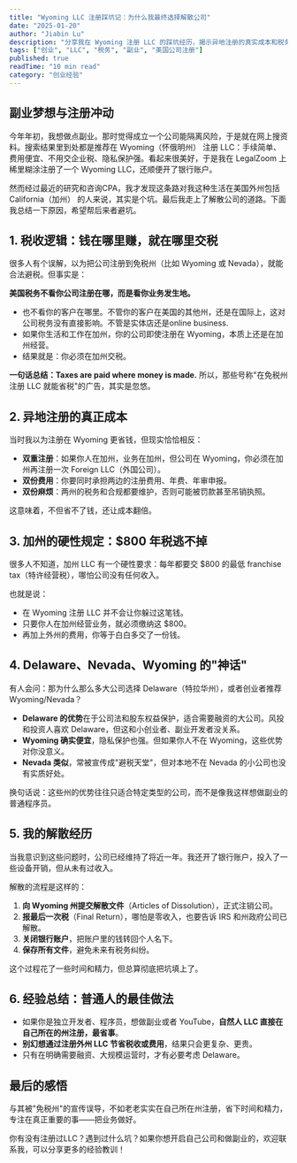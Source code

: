 ```yaml
---
title: "Wyoming LLC 注册踩坑记：为什么我最终选择解散公司"
date: "2025-01-20"
author: "Jiabin Lu"
description: "分享我在 Wyoming 注册 LLC 的踩坑经历，揭示异地注册的真实成本和税务陷阱，帮助创业者避免同样的错误。"
tags: ["创业", "LLC", "税务", "副业", "美国公司注册"]
published: true
readTime: "10 min read"
category: "创业经验"
---
```


## 副业梦想与注册冲动

今年年初，我想做点副业。那时觉得成立一个公司能隔离风险，于是就在网上搜资料。搜索结果里到处都是推荐在 Wyoming（怀俄明州） 注册 LLC：手续简单、费用便宜、不用交企业税、隐私保护强。看起来很美好，于是我在 LegalZoom 上稀里糊涂注册了一个 Wyoming LLC，还顺便开了银行账户。

然而经过最近的研究和咨询CPA，我才发现这条路对我这种生活在美国外州包括 California（加州） 的人来说，其实是个坑。最后我走上了解散公司的道路。下面我总结一下原因，希望帮后来者避坑。

## 1. 税收逻辑：钱在哪里赚，就在哪里交税

很多人有个误解，以为把公司注册到免税州（比如 Wyoming 或 Nevada），就能合法避税。但事实是：

**美国税务不看你公司注册在哪，而是看你业务发生地。**

- 也不看你的客户在哪里。不管你的客户在美国的其他州，还是在国际上，这对公司税务没有直接影响。不管是实体店还是online business.
- 如果你生活和工作在加州，你的公司即使注册在 Wyoming，本质上还是在加州经营。
- 结果就是：你必须在加州交税。

**一句话总结：Taxes are paid where money is made.** 所以，那些号称"在免税州注册 LLC 就能省税"的广告，其实是忽悠。

## 2. 异地注册的真正成本

当时我以为注册在 Wyoming 更省钱，但现实恰恰相反：

- **双重注册**：如果你人在加州，业务在加州，但公司在 Wyoming，你必须在加州再注册一次 Foreign LLC（外国公司）。
- **双份费用**：你要同时承担两边的注册费用、年费、年审申报。
- **双份麻烦**：两州的税务和合规都要维护，否则可能被罚款甚至吊销执照。

这意味着，不但省不了钱，还让成本翻倍。

## 3. 加州的硬性规定：$800 年税逃不掉

很多人不知道，加州 LLC 有一个硬性要求：每年都要交 $800 的最低 franchise tax（特许经营税），哪怕公司没有任何收入。

也就是说：

- 在 Wyoming 注册 LLC 并不会让你躲过这笔钱。
- 只要你人在加州经营业务，就必须缴纳这 $800。
- 再加上外州的费用，你等于白白多交了一份钱。

## 4. Delaware、Nevada、Wyoming 的"神话"

有人会问：那为什么那么多大公司选择 Delaware（特拉华州），或者创业者推荐 Wyoming/Nevada？

- **Delaware 的优势**在于公司法和股东权益保护，适合需要融资的大公司。风投和投资人喜欢 Delaware，但这和小创业者、副业开发者没关系。
- **Wyoming 确实便宜**，隐私保护也强。但如果你人不在 Wyoming，这些优势对你没意义。
- **Nevada 类似**，常被宣传成"避税天堂"，但对本地不在 Nevada 的小公司也没有实质好处。

换句话说：这些州的优势往往只适合特定类型的公司，而不是像我这样想做副业的普通程序员。

## 5. 我的解散经历

当我意识到这些问题时，公司已经维持了将近一年。我还开了银行账户，投入了一些设备开销，但从未有过收入。

解散的流程是这样的：

1. **向 Wyoming 州提交解散文件**（Articles of Dissolution），正式注销公司。
2. **报最后一次税**（Final Return），哪怕是零收入，也要告诉 IRS 和州政府公司已解散。
3. **关闭银行账户**，把账户里的钱转回个人名下。
4. **保存所有文件**，避免未来有税务纠纷。

这个过程花了一些时间和精力，但总算彻底把坑填上了。

## 6. 经验总结：普通人的最佳做法

- 如果你是独立开发者、程序员，想做副业或者 YouTube，**自然人 LLC 直接在自己所在的州注册，最省事**。
- **别幻想通过注册外州 LLC 节省税收或费用**，结果只会更复杂、更贵。
- 只有在明确需要融资、大规模运营时，才有必要考虑 Delaware。

## 最后的感悟

与其被"免税州"的宣传误导，不如老老实实在自己所在州注册，省下时间和精力，专注在真正重要的事——把业务做好。

你有没有注册过LLC？遇到过什么坑？如果你想开启自己公司和做副业的，欢迎联系我，可以分享更多的经验教训！
